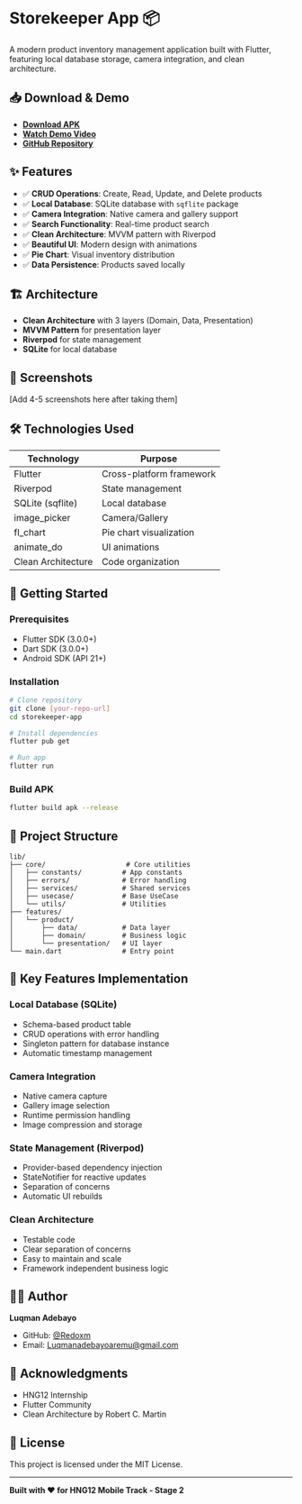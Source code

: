 # Storekeeper App 📦

A modern product inventory management application built with Flutter, featuring local database storage, camera integration, and clean architecture.

## 📥 Download & Demo

- **[Download APK](YOUR_GOOGLE_DRIVE_APK_LINK_HERE)**
- **[Watch Demo Video](YOUR_GOOGLE_DRIVE_VIDEO_LINK_HERE)**
- **[GitHub Repository](YOUR_GITHUB_REPO_LINK_HERE)**

## ✨ Features

- ✅ **CRUD Operations**: Create, Read, Update, and Delete products
- ✅ **Local Database**: SQLite database with `sqflite` package
- ✅ **Camera Integration**: Native camera and gallery support
- ✅ **Search Functionality**: Real-time product search
- ✅ **Clean Architecture**: MVVM pattern with Riverpod
- ✅ **Beautiful UI**: Modern design with animations
- ✅ **Pie Chart**: Visual inventory distribution
- ✅ **Data Persistence**: Products saved locally

## 🏗️ Architecture

- **Clean Architecture** with 3 layers (Domain, Data, Presentation)
- **MVVM Pattern** for presentation layer
- **Riverpod** for state management
- **SQLite** for local database

## 📱 Screenshots

[Add 4-5 screenshots here after taking them]

## 🛠️ Technologies Used

| Technology         | Purpose                  |
| ------------------ | ------------------------ |
| Flutter            | Cross-platform framework |
| Riverpod           | State management         |
| SQLite (sqflite)   | Local database           |
| image_picker       | Camera/Gallery           |
| fl_chart           | Pie chart visualization  |
| animate_do         | UI animations            |
| Clean Architecture | Code organization        |

## 🚀 Getting Started

### Prerequisites

- Flutter SDK (3.0.0+)
- Dart SDK (3.0.0+)
- Android SDK (API 21+)

### Installation

```bash
# Clone repository
git clone [your-repo-url]
cd storekeeper-app

# Install dependencies
flutter pub get

# Run app
flutter run
```

### Build APK

```bash
flutter build apk --release
```

## 📖 Project Structure

```
lib/
├── core/                    # Core utilities
│   ├── constants/          # App constants
│   ├── errors/             # Error handling
│   ├── services/           # Shared services
│   ├── usecase/            # Base UseCase
│   └── utils/              # Utilities
├── features/
│   └── product/
│       ├── data/           # Data layer
│       ├── domain/         # Business logic
│       └── presentation/   # UI layer
└── main.dart               # Entry point
```

## 🎯 Key Features Implementation

### Local Database (SQLite)

- Schema-based product table
- CRUD operations with error handling
- Singleton pattern for database instance
- Automatic timestamp management

### Camera Integration

- Native camera capture
- Gallery image selection
- Runtime permission handling
- Image compression and storage

### State Management (Riverpod)

- Provider-based dependency injection
- StateNotifier for reactive updates
- Separation of concerns
- Automatic UI rebuilds

### Clean Architecture

- Testable code
- Clear separation of concerns
- Easy to maintain and scale
- Framework independent business logic

## 👨‍💻 Author

**Luqman Adebayo**

- GitHub: [@Redoxm](https://github.com/Redoxm)
- Email: Luqmanadebayoaremu@gmail.com

## 🙏 Acknowledgments

- HNG12 Internship
- Flutter Community
- Clean Architecture by Robert C. Martin

## 📄 License

This project is licensed under the MIT License.

---

**Built with ❤️ for HNG12 Mobile Track - Stage 2**
